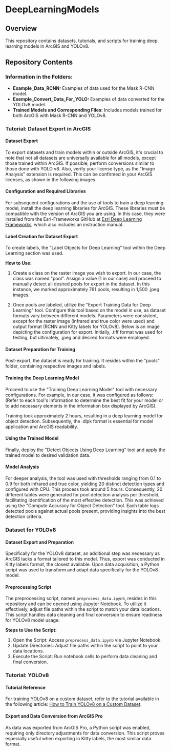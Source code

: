 # DeepLearningModels

## Overview

This repository contains datasets, tutorials, and scripts for training deep learning models in ArcGIS and YOLOv8.

## Repository Contents

### Information in the Folders:

- **Example_Data_RCNN:** Examples of data used for the Mask R-CNN model.
- **Exemple_Convert_Data_For_YOLO:** Examples of data converted for the YOLOv8 model.
- **Trained Models and Corresponding Files:** Includes models trained for both ArcGIS with Mask R-CNN and YOLOv8.

### Tutorial: Dataset Export in ArcGIS

#### Dataset Export

To export datasets and train models within or outside ArcGIS, it's crucial to note that not all datasets are universally available for all models, except those trained within ArcGIS. If possible, perform conversions similar to those done with YOLO v8. Also, verify your license type, as the "Image Analysis" extension is required. This can be confirmed in your ArcGIS licenses, as shown in the following images.

#### Configuration and Required Libraries

For subsequent configurations and the use of tools to train a deep learning model, install the deep learning libraries for ArcGIS. These libraries must be compatible with the version of ArcGIS you are using. In this case, they were installed from the Esri-Frameworks GitHub at [Esri Deep Learning Frameworks](https://github.com/Esri/deep-learning-frameworks?tab=readme-ov-file), which also includes an instruction manual.

#### Label Creation for Dataset Export

To create labels, the "Label Objects for Deep Learning" tool within the Deep Learning section was used.

**How to Use:**
1. Create a class on the raster image you wish to export. In our case, the class was named "pool". Assign a value (1 in our case) and proceed to manually detect all desired pools for export in the dataset. In this instance, we marked approximately 761 pools, resulting in 1,500 .jpeg images.

2. Once pools are labeled, utilize the "Export Training Data for Deep Learning" tool. Configure this tool based on the model in use, as dataset formats vary between different models. Parameters were consistent, except for the raster image (infrared and true color were used) and output format (RCNN and Kitty labels for YOLOv8). Below is an image depicting the configuration for export. Initially, .tiff format was used for testing, but ultimately, .jpeg and desired formats were employed.

#### Dataset Preparation for Training

Post-export, the dataset is ready for training. It resides within the "pools" folder, containing respective images and labels.

#### Training the Deep Learning Model

Proceed to use the "Training Deep Learning Model" tool with necessary configurations. For example, in our case, it was configured as follows:
(Refer to each tool's information to determine the best fit for your model or to add necessary elements in the information box displayed by ArcGIS).

Training took approximately 2 hours, resulting in a deep learning model for object detection. Subsequently, the .dlpk format is essential for model application and ArcGIS readability.

#### Using the Trained Model

Finally, deploy the "Detect Objects Using Deep Learning" tool and apply the trained model to desired validation data.

#### Model Analysis

For deeper analysis, the tool was used with thresholds ranging from 0.1 to 0.9 for both infrared and true color, yielding 20 distinct detection types and configured with CPU. This process took around 5 hours. Consequently, 20 different tables were generated for pool detection analysis per threshold, facilitating identification of the most effective detection. This was achieved using the "Compute Accuracy for Object Detection" tool. Each table logs detected pools against actual pools present, providing insights into the best detection criteria.

### Dataset for YOLOv8

#### Dataset Export and Preparation

Specifically for the YOLOv8 dataset, an additional step was necessary as ArcGIS lacks a format tailored to this model. Thus, export was conducted in Kitty labels format, the closest available. Upon data acquisition, a Python script was used to transform and adapt data specifically for the YOLOv8 model.

#### Preprocessing Script

The preprocessing script, named `preprocess_data.ipynb`, resides in this repository and can be opened using Jupyter Notebook. To utilize it effectively, adjust file paths within the script to match your data locations. This script handles data cleaning and final conversion to ensure readiness for YOLOv8 model usage.

**Steps to Use the Script:**
1. Open the Script: Access `preprocess_data.ipynb` via Jupyter Notebook.
2. Update Directories: Adjust file paths within the script to point to your data locations.
3. Execute the Script: Run notebook cells to perform data cleaning and final conversion.

### Tutorial: YOLOv8

#### Tutorial Reference

For training YOLOv8 on a custom dataset, refer to the tutorial available in the following article: [How to Train YOLOv8 on a Custom Dataset](https://blog.roboflow.com/how-to-train-yolov8-on-a-custom-dataset/).

#### Export and Data Conversion from ArcGIS Pro

As data was exported from ArcGIS Pro, a Python script was enabled, requiring only directory adjustments for data conversion. This script proves especially useful when exporting in Kitty labels, the most similar data format.
